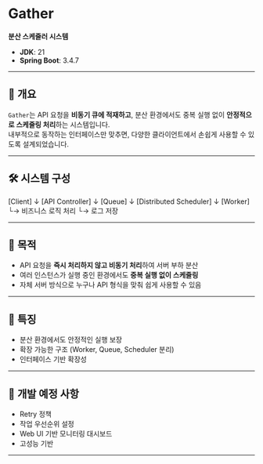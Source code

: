 # Gather

**분산 스케줄러 시스템**

- **JDK**: 21
- **Spring Boot**: 3.4.7

---

## 🧩 개요

`Gather`는 API 요청을 **비동기 큐에 적재하고**, 분산 환경에서도 중복 실행 없이 **안정적으로 스케줄링 처리**하는 시스템입니다.  
내부적으로 동작하는 인터페이스만 맞추면, 다양한 클라이언트에서 손쉽게 사용할 수 있도록 설계되었습니다.

---

## 🛠️ 시스템 구성
[Client]
↓
[API Controller]
↓
[Queue]
↓
[Distributed Scheduler]
↓
[Worker]
└→ 비즈니스 로직 처리
└→ 로그 저장


---

## 🎯 목적

- API 요청을 **즉시 처리하지 않고 비동기 처리**하여 서버 부하 분산
- 여러 인스턴스가 실행 중인 환경에서도 **중복 실행 없이 스케줄링**
- 자체 서버 방식으로 누구나 API 형식을 맞춰 쉽게 사용할 수 있음

---

## 📌 특징

- 분산 환경에서도 안정적인 실행 보장
- 확장 가능한 구조 (Worker, Queue, Scheduler 분리)
- 인터페이스 기반 확장성

---

## 🚧 개발 예정 사항

- Retry 정책
- 작업 우선순위 설정
- Web UI 기반 모니터링 대시보드
- 고성능 기반 

---


